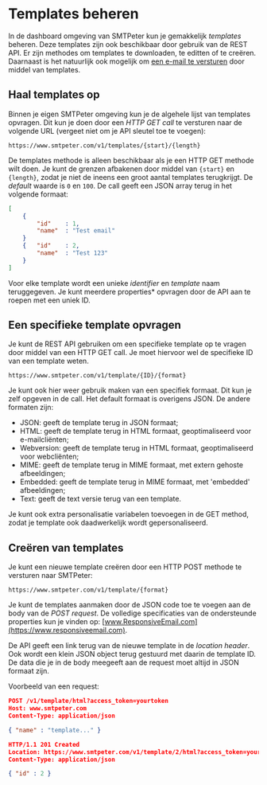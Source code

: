 # Templates beheren

In de dashboard omgeving van SMTPeter kun je gemakkelijk *templates* beheren.
Deze templates zijn ook beschikbaar door gebruik van de REST API.
Er zijn methodes om templates te downloaden, te editten of te creëren.
Daarnaast is het natuurlijk ook mogelijk om [een e-mail te versturen](rest-send-template)
door middel van templates.

## Haal templates op

Binnen je eigen SMTPeter omgeving kun je de algehele lijst van templates opvragen.
Dit kun je doen door een *HTTP GET call* te versturen naar de volgende URL
(vergeet niet om je API sleutel toe te voegen):

```text
https://www.smtpeter.com/v1/templates/{start}/{length}
```

De templates methode is alleen beschikbaar als je een HTTP GET methode wilt doen.
Je kunt de grenzen afbakenen door middel van `{start}` en `{length}`, zodat je niet 
de ineens een groot aantal templates terugkrijgt. De *default* waarde is `0` en `100`.
De call geeft een JSON array terug in het volgende formaat:

```json
[
    {
        "id"    : 1,
        "name"  : "Test email"
    }
    {   "id"    : 2,
        "name"  : "Test 123"
    }
]
```

Voor elke template wordt een unieke *identifier* en *template* naam teruggegeven.
Je kunt meerdere properties* opvragen door de API aan te roepen met een uniek ID. 

## Een specifieke template opvragen

Je kunt de REST API gebruiken om een specifieke template op te vragen door middel van
een HTTP GET call. Je moet hiervoor wel de specifieke ID van een template weten.


```text
https://www.smtpeter.com/v1/template/{ID}/{format}
```

Je kunt ook hier weer gebruik maken van een specifiek formaat.
Dit kun je zelf opgeven in de call. Het default formaat is
overigens JSON. De andere formaten zijn:

- JSON: geeft de template terug in JSON formaat;
- HTML: geeft de template terug in HTML formaat, geoptimaliseerd voor e-mailcliënten;
- Webversion: geeft de template terug in HTML formaat, geoptimaliseerd voor webcliënten;
- MIME: geeft de template terug in MIME formaat, met extern gehoste afbeeldingen;
- Embedded: geeft de template terug in MIME formaat, met 'embedded' afbeeldingen;
- Text: geeft de text versie terug van een template.

Je kunt ook extra personalisatie variabelen toevoegen in de GET method, zodat je
template ook daadwerkelijk wordt gepersonaliseerd. 

## Creëren van templates

Je kunt een nieuwe template creëren door een HTTP POST methode te versturen 
naar SMTPeter:

```text
https://www.smtpeter.com/v1/template/{format}
```

Je kunt de templates aanmaken door de JSON code toe te voegen aan de body van de 
*POST request*. De volledige specificaties van de ondersteunde properties kun je 
vinden op: [www.ResponsiveEmail.com](https://www.responsiveemail.com).

De API geeft een link terug van de nieuwe template in de *location header*.
Ook wordt een klein JSON object terug gestuurd met daarin de template ID.
De data die je in de body meegeeft aan de request moet altijd in JSON formaat
zijn.

Voorbeeld van een request:

```json
POST /v1/template/html?access_token=yourtoken
Host: www.smtpeter.com
Content-Type: application/json

{ "name" : "template..." }

HTTP/1.1 201 Created
Location: https://www.smtpeter.com/v1/template/2/html?access_token=yourtoken
Content-Type: application/json

{ "id" : 2 }
```
